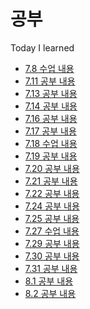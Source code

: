 # 공부 
Today I learned

- [7.8 수업 내용](https://github.com/pursWon/won_TIL/blob/main/수업/7_8_class.md) 
- [7.11 공부 내용](https://github.com/pursWon/won_TIL/blob/main/독학/7_11_study.md)
- [7.13 공부 내용](https://github.com/pursWon/won_TIL/blob/main/독학/7_13_study.md)
- [7.14 공부 내용](https://github.com/pursWon/won_TIL/blob/main/독학/7_14_study.md)
- [7.16 공부 내용](7_16_study.md)
- [7.17 공부 내용](7_17_study.md)
- [7.18 수업 내용](7_18_study.md)
- [7.19 공부 내용](7_19_study.md)
- [7.20 공부 내용](7_20_study.md)
- [7.21 공부 내용](7_21_study.md)
- [7.22 공부 내용](7_22_study.md)
- [7.24 공부 내용](7_24_study.md)
- [7.25 공부 내용](7_25_study.md)
- [7.27 수업 내용](https://github.com/pursWon/won_TIL/blob/main/수업/7_27_class.md)
- [7.29 공부 내용](https://github.com/pursWon/won_TIL/blob/main/독학/7_29_study.md)
- [7.30 공부 내용](https://github.com/pursWon/won_TIL/blob/main/독학/7_30_study.md)
- [7.31 공부 내용](https://github.com/pursWon/won_TIL/blob/main/독학/7_31_study.md)
- [8.1 공부 내용](https://github.com/pursWon/won_TIL/blob/main/독학/8_1_study.md)
- [8.2 공부 내용]()
